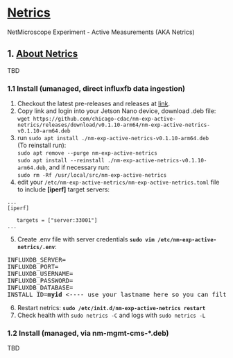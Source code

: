 # [Netrics](https://github.com/chicago-cdac/nm-exp-active-netrics)
NetMicroscope Experiment - Active Measurements (AKA Netrics)

## 1. [About Netrics](https://chicago-cdac.github.io/nm-exp-active-netrics)

TBD

### 1.1 Install (umanaged, direct influxfb data ingestion)

1. Checkout the latest pre-releases and releases at [link](https://github.com/chicago-cdac/nm-exp-active-netrics/releases).
2. Copy link and login into your Jetson Nano device, download .deb file:<br>
`wget https://github.com/chicago-cdac/nm-exp-active-netrics/releases/download/v0.1.10-arm64/nm-exp-active-netrics-v0.1.10-arm64.deb`
3. run `sudo apt install ./nm-exp-active-netrics-v0.1.10-arm64.deb`<br>
(To reinstall run):<br>`sudo apt remove --purge nm-exp-active-netrics`<br>`sudo apt install --reinstall ./nm-exp-active-netrics-v0.1.10-arm64.deb`, and if necessary run:<br>`sudo rm -Rf /usr/local/src/nm-exp-active-netrics`
4. edit your `/etc/nm-exp-active-netrics/nm-exp-active-netrics.toml` file to include <b>[iperf]</b> target servers:
```
...
[iperf]

   targets = ["server:33001"]
...
```
5. Create .env file with server credentials <b>`sudo vim /etc/nm-exp-active-netrics/.env`</b>:
<pre>
INFLUXDB_SERVER=
INFLUXDB_PORT=
INFLUXDB_USERNAME=
INFLUXDB_PASSWORD=
INFLUXDB_DATABASE=
INSTALL_ID=<b>myid</b> <---- use your lastname here so you can filter out grafana/influxdb queries.
</pre>
6. Restart netrics: <b>`sudo /etc/init.d/nm-exp-active-netrics restart`</b>
7. Check health with `sudo netrics -C` and logs with `sudo netrics -L`

### 1.2 Install (managed, via nm-mgmt-cms-*.deb)

TBD
